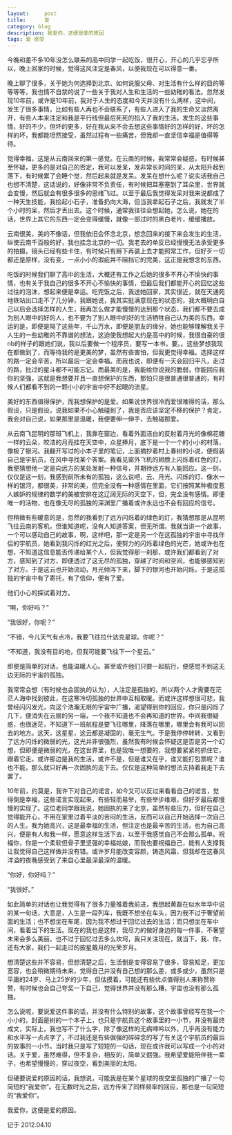 ```yaml
---
layout:     post
title:      爱
category: blog
description: 我爱你，这便是爱的原因
tags: 爱 感受
---
```

今晚和差不多10年没怎么联系的高中同学一起吃饭，很开心，开心的几乎忘乎所以，晚上回家的时候，觉得这风注定是春风，以便我现在可以得意一番。

晚上聊了很多，关于她为何选择到北京、如何说服父母、对生活有什么样的目的等等等等，我也情不自禁的说了一些关于我对人生和生活的一些幼稚的看法。忽然发现10年前，或许是10年前，我对于人生的态度和今天并没有什么两样，这中间，发生了很多事情，比如有些人再也不会联系了，有些人进入了我的生命又淡然离开，有些人本来注定和我是平行线但最后死死的掐入了我的生活。发生的这些事情，好的不少，但坏的更多，好在我从来不会去想这些事情好的怎样的好，坏的怎样的坏，我都能坦然接受，虽然过程有一些痛苦，但我却一直坚信幸福是值得等待。

觉得幸福，这是从云南回来的第一感觉。在云南的时候，我常常会疑惑，有时候甚至怀疑，更多的是对自己的否定，我可以发呆，发非常长时间的呆，从太阳升起到落下，有时候累了会睡个觉，然后起来就是发呆。发呆在想什么呢？说实话我自己也想不清楚，这话说的，好像非常不负责任，有时候把耳塞塞到了耳朵里，世界就会变慢，然后就会有很多很多的思绪飞过。以至于最后我觉得发呆对我来说都成了一种天生技能，我捡起小石子，准备扔向大海，但当我拿起石子之后，我就发了半个小时的呆，然后才丢出去。这个时候，通常我往往会想起她，怎么说，她在的话，世界上其它的东西一定会变得缓慢，就像一部过时的黑白老片，缓缓播放。

云南很美，美的不像话，但我依旧会怀念北京，想念回来的接下来会发生的生活，纵使云南千百般的好，我也挂念北京的一切。我老去的单反已经慢慢无法承受更多的拍摄，镜头已经有些卡住，有时候只有掰下再装上去才能照常工作，但好歹一切都还是原样，没有变，一点小小的瑕疵并不阻挡它的完美，这正是我想念的东西。

吃饭的时候我们聊了高中的生活，大概还有工作之后她的很多不开心不愉快的事情，也有关于我自己的很多不开心不愉快的事情，但最后我们都能开心的回忆这些过往的泡沫，想起来便是幸运。吃完饭之后，我送她回家，其实很近，就在天通苑地铁站出口走不了几分钟，我跟她说，我其实挺满意现在的状态的，我大概明白自己以后会选择怎样的人生，我再怎么做才能慢慢的达到那个状态，我们都不要去成为别人眼中的好的人，也不要为了别人眼中的好的生活牺牲自己认为美的东西。幸运的是，即便是隔了这些年，千山万水，即便是朋友的缘分，她也能够理解我关于人生的一些幼稚的不靠谱的想法，这迫使我想起大约是高中的时候，我很自豪的很nb的样子的跟她们说，我以后要做一个程序员，要写一本书，要。。这些梦想我现在都做到了，而等待我的是更美的梦，虽然有些害怕，但我更觉得幸福。选择这样的路一定会辛苦，所以最后一定会幸福。而我也说，即便有一天会回归平凡，走过的路，批过的星斗都不可能忘记。而最美的是，我能给你说我的脆弱，你能回应我你的坚强，这就是我想要并且一直想保护的东西，那怕只是很普通很普通的，有时候人们都看不到的一颗小小的宇宙中好不起眼的流星。

美好的东西值得保护，而我想保护的是爱。如果说世界很冷而爱很难得的话，那么假设，只是假设，说我如果不小心触碰到了，我是否应该坚定不移的保护？肯定，我会对自己说，如果那里是温暖，我便要伸一伸手，去触碰那爱。

从云南飞昆明的那班飞机上，我靠在窗边，看着外面洁白的反射着月光的像棉花糖一样的云朵，皎洁的月亮挂在天空中，众星捧月，底下是一个一个的小小的村落，像极了银河。我翻开写过的小本子里的笔记，上面摘抄着村上春树的小说，便假装自己是宇航员，在风中寻找某个答案。我看见窗外飞机的翅膀上闪烁着红色的灯，我便猜想他一定是向远方的某处发射一种信号，并期待远方有人能回应。这一刻，仅仅是这一刻，我感到前所未有的孤独，这么说吧，云、月光、闪烁的灯、像水一样的银河，都很美，非常的美，但完全没有一种感情在里面，它们按照某种极度惹人嫉妒的规律的数学的美被安排在这辽阔无际的天空下，但，完全没有感情。即便唯一的活物，也在像无尽的孤独的深渊里广播着或许永远也不会有回应的信号。

但稍微有些暖意的是，忽然的我看到了远方闪烁着的绿色的灯，我猜想那是从昆明飞往云南的客机，但谁知道呢，没有人知道答案，但无所谓。我就当讲一个故事，一个可以感动自己的故事，啊，这样吧，那一定是另一个在这孤独的宇宙中寻找伴侣的宇航员，她看到我闪烁的红光之后，便努力的闪烁着绿色的光芒，她或许也在想，不知道这信息能否传递给某个人，但我觉得那一刹那，或许我们都看到了对方，感知到了对方，即便透过了这无尽的孤独，穿越了时间和空间，也能够感知到了对方。于是这云也开始流动，月光倾泻下来，脚下的银河也开始闪烁，于是这孤独的宇宙中有了寄托，有了信仰，便有了爱。

他们小心的探试着对方。

“啊，你好吗？”

“我很好，你呢？”

“不错，今儿天气有点冷，我要飞往拉什达克星球。你呢？”

“不知道，我没有目的地，但我可能要飞往下一个星云。”

即便是简单的对话，也能温暖人心。甚至或许他们只要一起航行，便感觉不到这无边无际的宇宙的孤独。

我常常会想（有时候也会固执的认为），人注定是孤独的，所以两个人才需要在茫茫人海中找到彼此，在这寒冷切孤独的世界中互相取暖。而或许这样想很可悲，我曾经闪闪发光，向这个浩瀚无垠的宇宙中广播，渴望得到你的回应，你只是闪烁了几下，便消失在云层的另一端，一个我不知道也不会再知道的世界。中间我很疑惑，也很迷茫，不知道下一班航程是要飞往哪里，降落在哪里，哪里会有我可以回去的地方。这天，这星星，这云都是凝固的，毫无生气。于是我停停转转，又看到了远方闪烁的微弱的光，这光并非很强烈，虽然我有时候会怀疑这是否是另一个幻想，但即便是微弱的光，在这世界里，也是我唯一想要的，我想要紧紧的抓住它，跟着它走。或许那边是我的生活，或许不是，但是谁又在乎，谁又能打包票呢？谁也不能，那么就只好再一次固执的走下去。仅仅是这种简单的想法支持着我走下去罢了。

10年前，约莫是，我许下对自己的诺言，如今又可以反过来看看自己的诺言，觉得倒是幸福，这些诺言实现起来，有些轻而易举，有些举步维艰，但好歹最后都慢慢的实现了。这位老同学跟我说，她固执的来了北京，虽然有些压力，但好在自己觉得能开心，不用在家里过着平淡的苦闷的生活，反而可以自己开始选择一次自己的人生。我为她高兴，这是最幸福的生活，但注定也是最辛苦的生活，也为自己高兴，便是有人和我一样，愿意这样生活下去，以至于我感觉自己不会那么孤单。祝福你，你是一个柔软但骨子里坚强的幸福姑娘，而我也要祝福自己，能有人支撑我让我觉得自己这样做并没有错。或许岁月能改变容颜，铸造风霜，但我却在这春风洋溢的夜晚感受到了来自心里最深最深的温暖。

“你好，你好吗？”

“我很好。”

如此简单的对话也让我觉得有了很多力量推着我前进，我想起黄磊在似水年华中说的某一句话，大意是，人生是一段列车，我既不想坐在车头，因为我不过于奢望前面的生活；也不想坐在车尾，因为我不想过于回忆过去的生活；而只想坐在车中间，看着当下的生活。现在的我也是这样，我尽力的做好身边的每一件事，不奢望未来会多么美丽，也不过于回忆过去多么坎坷，我只关注现在，就当下，我、你，还有大家，我们一起走过的披星戴月的光荣岁月。

想清楚这些并不容易，但想清楚之后，生活倒是变得容易了很多，容易知足，更加宽容，也会稍微期待未来，觉得自己并没有自己想的那么差，或多或少，虽然只是平庸的24岁、马上25岁的少年，但估摸着，可能还有些优点值得别人来称赞称赞，有时候也会自己夸奖一下自己，觉得世界并没有那么糟，宇宙也没有那么孤独。

怎么说呢，要说爱这件事的话，并没有什么特别的故事，这个故事曾经写在我一个小小的，封面是树的一个本子上，也只是宇航员这个故事里的一小节，并没有最终成文，实际上，我也写不了什么字，除了像这样的无病呻吟以外，几乎再没有能力和水平写一点点字了，不过我还是有些倔强的碎碎念的写了有关这个宇航员的最后的故事的一小节。当时我只是写了短短的一句话，现在或许我可以写成一个小的对话。关于爱，虽然难得，但不复杂，相反的，简单又倔强。我希望爱能陪伴我一辈子，也希望慢慢的，穿过夜空，看到美丽的太阳。

但硬要说爱的原因的话，我想说，可能我是在某个星球的夜空里孤独的广播了一句简短的“我爱你”。在无数时光之后，远方传来了同样频率的回应，那也是一句简短的“我爱你”。

我爱你，这便是爱的原因。

记于 2012.04.10
